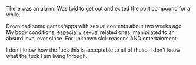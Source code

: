 There was an alarm. Was told to get out and exited the port compound for a while.

Download some games/apps with sexual contents about two weeks ago. My body conditions, especially sexual related ones, manipilated to an absurd level ever since. For unknown sick reasons AND entertainment.

I don't know how the fuck this is acceptable to all of these. I don't know what the fuck I am living through.
